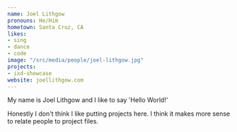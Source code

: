 ```yaml
---
name: Joel Lithgow
pronouns: He/Him
hometown: Santa Cruz, CA
likes:
- sing
- dance
- code
image: "/src/media/people/joel-lithgow.jpg"
projects:
- ixd-showcase
website: joellithgow.com
---
```

My name is Joel Lithgow and I like to say 'Hello World!'

Honestly I don't think I like putting projects here. I think it makes more sense to relate people to project files.
